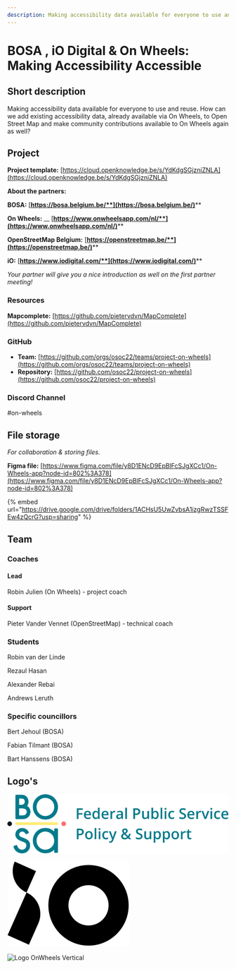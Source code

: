 ```yaml
---
description: Making accessibility data available for everyone to use and reuse.
---
```


# BOSA , iO Digital & On Wheels: Making Accessibility Accessible

## Short description

Making accessibility data available for everyone to use and reuse. How can we add existing accessibility data, already available via On Wheels, to Open Street Map and make community contributions available to On Wheels again as well?

## Project

**Project template:** [https://cloud.openknowledge.be/s/YdKdgSGjzniZNLA](https://cloud.openknowledge.be/s/YdKdgSGjzniZNLA)

**About the partners:**

**BOSA:** [**https://bosa.belgium.be/**](https://bosa.belgium.be/)****

**On Wheels:** __ [**https://www.onwheelsapp.com/nl/**](https://www.onwheelsapp.com/nl/)****

**OpenStreetMap Belgium:** [**https://openstreetmap.be/**](https://openstreetmap.be/)****

**iO:** [**https://www.iodigital.com/**](https://www.iodigital.com/)****

_Your partner will give you a nice introduction as well on the first partner meeting!_

### Resources

**Mapcomplete:** [https://github.com/pietervdvn/MapComplete](https://github.com/pietervdvn/MapComplete)

### GitHub

* **Team:** [https://github.com/orgs/osoc22/teams/project-on-wheels](https://github.com/orgs/osoc22/teams/project-on-wheels)
* **Repository:** [https://github.com/osoc22/project-on-wheels](https://github.com/osoc22/project-on-wheels)

### **Discord Channel**

\#on-wheels

## File storage

_For collaboration & storing files._&#x20;

**Figma file:** [https://www.figma.com/file/y8D1ENcD9EpBlFcSJgXCc1/On-Wheels-app?node-id=802%3A378](https://www.figma.com/file/y8D1ENcD9EpBlFcSJgXCc1/On-Wheels-app?node-id=802%3A378)

{% embed url="https://drive.google.com/drive/folders/1ACHsU5UwZvbsA1izgRwzTSSFEw4zQcrG?usp=sharing" %}

## Team

### Coaches

#### Lead

Robin Julien (On Wheels) - project coach&#x20;

#### Support

Pieter Vander Vennet (OpenStreetMap) - technical coach

### Students

Robin van der Linde

Rezaul Hasan

Alexander Rebai

Andrews Leruth

### Specific councillors

Bert Jehoul (BOSA)

Fabian Tilmant (BOSA)

Bart Hanssens (BOSA)

## Logo's

![BOSA logo SVG](<../.gitbook/assets/logo-bosa (1).svg>)

![Logo iO Digital SVG](../.gitbook/assets/logo-iO.svg)

![Logo OnWheels Vertical](../.gitbook/assets/Logo\_On\_Wheels-18.svg)

